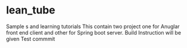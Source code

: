 # lean_tube
Sample s and learning tutorials
This contain two project one for Anuglar front end client and other for Spring boot server.
Build Instruction will be given
Test commmit
